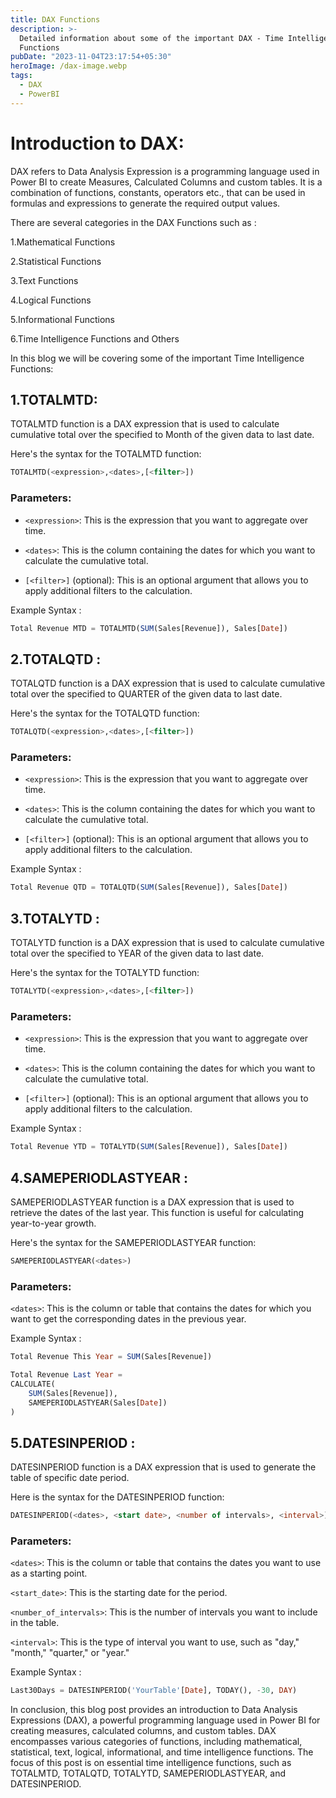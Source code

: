 ```yaml
---
title: DAX Functions
description: >-
  Detailed information about some of the important DAX - Time Intelligence
  Functions
pubDate: "2023-11-04T23:17:54+05:30"
heroImage: /dax-image.webp
tags:
  - DAX
  - PowerBI
---
```


# Introduction to DAX:

DAX refers to Data Analysis Expression is a programming language used in Power BI to create Measures, Calculated Columns and custom tables. It is a combination of functions, constants, operators etc., that can be used in formulas and expressions to generate the required output values.

There are several categories in the DAX Functions such as :

1.Mathematical Functions

2.Statistical Functions

3.Text Functions

4.Logical Functions

5.Informational Functions

6.Time Intelligence Functions and Others

In this blog we will be covering some of the important Time Intelligence Functions:

## 1.TOTALMTD:

TOTALMTD function is a DAX expression that is used to calculate cumulative total over the specified to Month of the given data to last date.

Here's the syntax for the TOTALMTD function:

```sql
TOTALMTD(<expression>,<dates>,[<filter>])
```

### Parameters:

- `<expression>`: This is the expression that you want to aggregate over time.

- `<dates>`: This is the column containing the dates for which you want to calculate the cumulative total.

- `[<filter>]` (optional): This is an optional argument that allows you to apply additional filters to the calculation.

Example Syntax :

```sql
Total Revenue MTD = TOTALMTD(SUM(Sales[Revenue]), Sales[Date])
```

## 2.TOTALQTD :

TOTALQTD function is a DAX expression that is used to calculate cumulative total over the specified to QUARTER of the given data to last date.

Here's the syntax for the TOTALQTD function:

```sql
TOTALQTD(<expression>,<dates>,[<filter>])
```

### Parameters:

- `<expression>`: This is the expression that you want to aggregate over time.

- `<dates>`: This is the column containing the dates for which you want to calculate the cumulative total.

- `[<filter>]` (optional): This is an optional argument that allows you to apply additional filters to the calculation.

Example Syntax :

```sql
Total Revenue QTD = TOTALQTD(SUM(Sales[Revenue]), Sales[Date])
```

## 3.TOTALYTD :

TOTALYTD function is a DAX expression that is used to calculate cumulative total over the specified to YEAR of the given data to last date.

Here's the syntax for the TOTALYTD function:

```sql
TOTALYTD(<expression>,<dates>,[<filter>])
```

### Parameters:

- `<expression>`: This is the expression that you want to aggregate over time.

- `<dates>`: This is the column containing the dates for which you want to calculate the cumulative total.

- `[<filter>]` (optional): This is an optional argument that allows you to apply additional filters to the calculation.

Example Syntax :

```sql
Total Revenue YTD = TOTALYTD(SUM(Sales[Revenue]), Sales[Date])
```

## 4.SAMEPERIODLASTYEAR :

SAMEPERIODLASTYEAR function is a DAX expression that is used to retrieve the dates of the last year. This function is useful for calculating year-to-year growth.

Here's the syntax for the SAMEPERIODLASTYEAR function:

```sql
SAMEPERIODLASTYEAR(<dates>)
```

### Parameters:

`<dates>`: This is the column or table that contains the dates for which you want to get the corresponding dates in the previous year.

Example Syntax :

```sql
Total Revenue This Year = SUM(Sales[Revenue])

Total Revenue Last Year =
CALCULATE(
    SUM(Sales[Revenue]),
    SAMEPERIODLASTYEAR(Sales[Date])
)
```

## 5.DATESINPERIOD :

DATESINPERIOD function is a DAX expression that is used to generate the table of specific date period.

Here is the syntax for the DATESINPERIOD function:

```sql
DATESINPERIOD(<dates>, <start date>, <number of intervals>, <interval>)
```

### Parameters:

`<dates>`: This is the column or table that contains the dates you want to use as a starting point.

`<start_date>`: This is the starting date for the period.

`<number_of_intervals>`: This is the number of intervals you want to include in the table.

`<interval>`: This is the type of interval you want to use, such as "day," "month," "quarter," or "year."

Example Syntax :

```sql
Last30Days = DATESINPERIOD('YourTable'[Date], TODAY(), -30, DAY)
```

In conclusion, this blog post provides an introduction to Data Analysis Expressions (DAX), a powerful programming language used in Power BI for creating measures, calculated columns, and custom tables. DAX encompasses various categories of functions, including mathematical, statistical, text, logical, informational, and time intelligence functions. The focus of this post is on essential time intelligence functions, such as TOTALMTD, TOTALQTD, TOTALYTD, SAMEPERIODLASTYEAR, and DATESINPERIOD.
